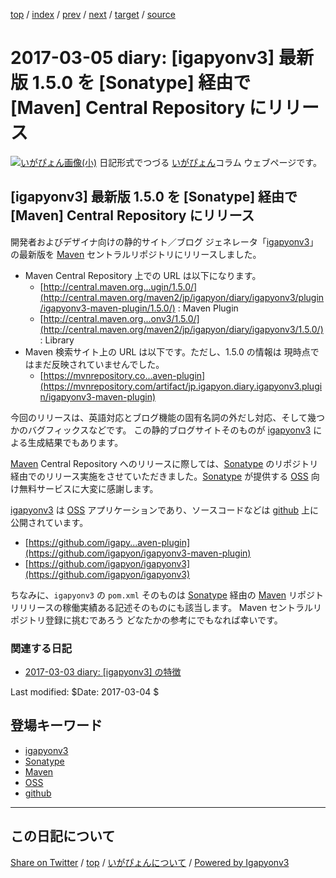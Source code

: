 [top](../index.html) 
 / [index](index.html) 
 / [prev](ig170304.html) 
 / [next](ig170306.html) 
 / [target](https://igapyon.github.io/diary/2017/ig170305.html) 
 / [source](https://github.com/igapyon/diary/blob/master/2017/ig170305.src.md) 

2017-03-05 diary: [igapyonv3] 最新版 1.5.0 を [Sonatype] 経由で [Maven] Central Repository にリリース
=====================================================================================================
[![いがぴょん画像(小)](https://igapyon.github.io/diary/images/iga200306s.jpg "いがぴょん")](https://igapyon.github.io/diary/memo/memoigapyon.html) 日記形式でつづる [いがぴょん](https://igapyon.github.io/diary/memo/memoigapyon.html)コラム ウェブページです。

## [igapyonv3] 最新版 1.5.0 を [Sonatype] 経由で [Maven] Central Repository にリリース

開発者およびデザイナ向けの静的サイト／ブログ ジェネレータ「[igapyonv3](../keyword/igapyonv3.html)」の最新版を [Maven](../keyword/maven.html) セントラルリポジトリにリリースしました。

* Maven Central Repository 上での URL は以下になります。
  * [http://central.maven.org...ugin/1.5.0/](http://central.maven.org/maven2/jp/igapyon/diary/igapyonv3/plugin/igapyonv3-maven-plugin/1.5.0/) : Maven Plugin
  * [http://central.maven.org...onv3/1.5.0/](http://central.maven.org/maven2/jp/igapyon/diary/igapyonv3/1.5.0/) : Library
* Maven 検索サイト上の URL は以下です。ただし、1.5.0 の情報は 現時点ではまだ反映されていませんでした。
  * [https://mvnrepository.co...aven-plugin](https://mvnrepository.com/artifact/jp.igapyon.diary.igapyonv3.plugin/igapyonv3-maven-plugin)

今回のリリースは、英語対応とブログ機能の固有名詞の外だし対応、そして幾つかのバグフィックスなどです。
この静的ブログサイトそのものが [igapyonv3](../keyword/igapyonv3.html) による生成結果でもあります。

[Maven](../keyword/maven.html) Central Repository へのリリースに際しては、[Sonatype](../keyword/sonatype.html) のリポジトリ経由でのリリース実施をさせていただきました。[Sonatype](../keyword/sonatype.html) が提供する [OSS](../keyword/oss.html) 向け無料サービスに大変に感謝します。

[igapyonv3](../keyword/igapyonv3.html) は [OSS](../keyword/oss.html) アプリケーションであり、ソースコードなどは [github](../keyword/github.html) 上に公開されています。

* [https://github.com/igapy...aven-plugin](https://github.com/igapyon/igapyonv3-maven-plugin)
* [https://github.com/igapyon/igapyonv3](https://github.com/igapyon/igapyonv3)

ちなみに、`igapyonv3` の `pom.xml` そのものは [Sonatype](../keyword/sonatype.html) 経由の [Maven](../keyword/maven.html) リポジトリリリースの稼働実績ある記述そのものにも該当します。
Maven セントラルリポジトリ登録に挑むであろう どなたかの参考にでもなれば幸いです。

### 関連する日記

* [2017-03-03 diary: [igapyonv3] の特徴](https://igapyon.github.io/diary/2017/ig170303.html)

Last modified: $Date: 2017-03-04 $

## 登場キーワード

* [igapyonv3](../keyword/igapyonv3.html)
* [Sonatype](../keyword/sonatype.html)
* [Maven](../keyword/maven.html)
* [OSS](../keyword/oss.html)
* [github](../keyword/github.html)

----------------------------------------------------------------------------------------------------

## この日記について

[Share on Twitter](https://twitter.com/intent/tweet?hashtags=igapyon%2Cdiary%2C%E3%81%84%E3%81%8C%E3%81%B4%E3%82%87%E3%82%93%2Cigapyonv3%2CSonatype%2CMaven%2COSS%2Cgithub&text=%5Bigapyonv3%5D+%E6%9C%80%E6%96%B0%E7%89%88+1.5.0+%E3%82%92+%5BSonatype%5D+%E7%B5%8C%E7%94%B1%E3%81%A7+%5BMaven%5D+Central+Repository+%E3%81%AB%E3%83%AA%E3%83%AA%E3%83%BC%E3%82%B9&url=https%3A%2F%2Figapyon.github.io%2Fdiary%2F2017%2Fig170305.html) / [top](../index.html) / [いがぴょんについて](https://igapyon.github.io/diary/memo/memoigapyon.html) / [Powered by Igapyonv3](https://github.com/igapyon/igapyonv3)

